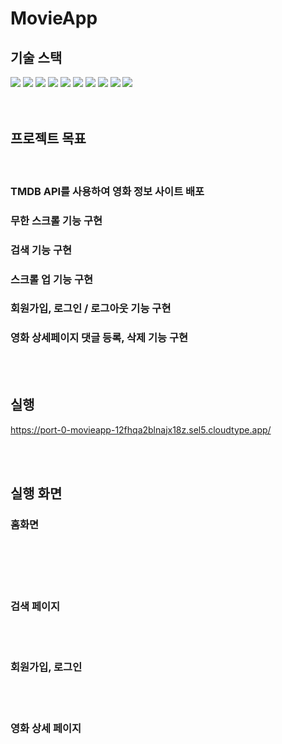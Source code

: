 # MovieApp

## 기술 스택

<div>
  <img src="https://img.shields.io/badge/vite-646CFF?style=for-the-badge&logo=vite&logoColor=white">
  <img src="https://img.shields.io/badge/React-61DAFB?style=for-the-badge&logo=react&logoColor=white">
  <img src="https://img.shields.io/badge/TypeScript-3178C6?style=for-the-badge&logo=typescript&logoColor=white">
  <img src="https://img.shields.io/badge/React Query-FF4154?style=for-the-badge&logo=reactquery&logoColor=white">
  <img src="https://img.shields.io/badge/axios-5A29E4?style=for-the-badge&logo=axios&logoColor=white">
  <img src="https://img.shields.io/badge/JavaScript-F7DF1E?style=for-the-badge&logo=javascript&logoColor=white">
  <img src="https://img.shields.io/badge/MongoDB-47A248?style=for-the-badge&logo=mongodb&logoColor=white">
  <img src="https://img.shields.io/badge/express-000000?style=for-the-badge&logo=express&logoColor=white">
  <img src="https://img.shields.io/badge/node.js-339933?style=for-the-badge&logo=node.js&logoColor=white">
  <img src="https://img.shields.io/badge/styled components-DB7093?style=for-the-badge&logo=styled-components&logoColor=white">

</div>

<br/>
<br/>

## 프로젝트 목표

<br/>

<h3>TMDB API를 사용하여 영화 정보 사이트 배포</h3>
<h3>무한 스크롤 기능 구현</h3>
<h3>검색 기능 구현</h3>
<h3>스크롤 업 기능 구현</h3>
<h3>회원가입, 로그인 / 로그아웃 기능 구현</h3>
<h3>영화 상세페이지 댓글 등록, 삭제 기능 구현</h3>

<br/>
<br/>

## 실행

https://port-0-movieapp-12fhqa2blnajx18z.sel5.cloudtype.app/

<br/>
<br/>

## 실행 화면

### 홈화면

<br/>
<br/>

<br/>
<br/>

### 검색 페이지

<br/>
<br/>

### 회원가입, 로그인

<br/>
<br/>

### 영화 상세 페이지
